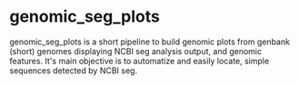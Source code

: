 # genomic_seg_plots
genomic_seg_plots is a short pipeline to build genomic plots from genbank (short) genomes displaying NCBI seg analysis output, and genomic features. It's main objective is to automatize and easily locate, simple sequences detected by NCBI seg.
